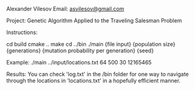 Alexander Vilesov
Email: asvilesov@gmail.com

Project: Genetic Algorithm Applied to the Traveling Salesman Problem

Instructions:

cd build
cmake ..
make
cd ../bin
./main {file input} {population size} {generations} {mutation probability per generation} {seed}

Example:
./main ../input/locations.txt 64 500 30 12165465

Results:
You can check 'log.txt' in the /bin folder for one way to navigate through the locations in 'locations.txt' in a hopefully efficient manner.

